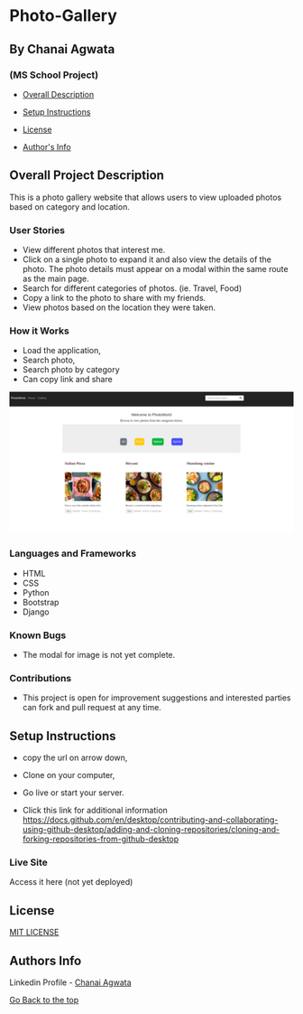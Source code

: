# Photo-Gallery
## By Chanai Agwata
### (MS School Project)

* [Overall Description](https://github.com/chanaiagwata/Photo-Gallery/tree/master#overall-project-description)

* [Setup Instructions](https://github.com/chanaiagwata/Photo-Gallery/tree/master/#setup-instructions)

* [License](https://github.com/chanaiagwata/Photo-Gallery/tree/master/#license)

* [Author's Info](https://github.com/chanaiagwata/Photo-Gallery/tree/master/#authors-info)

## Overall Project Description
<p>This is a photo gallery website that allows users to view uploaded photos based on category and location.</p>

### User Stories
* View different photos that interest me.
* Click on a single photo to expand it and also view the details of the photo. The photo details must appear on a modal within the same route as the main page.
* Search for different categories of photos. (ie. Travel, Food)
* Copy a link to the photo to share with my friends.
* View photos based on the location they were taken.

### How it Works
* Load the application,
* Search photo,
* Search photo by category
* Can copy link and share

![screenshot](https://raw.githubusercontent.com/chanaiagwata/Photo-Gallery/master/media/screenshot.png)
### Languages and Frameworks
* HTML
* CSS
* Python
* Bootstrap
* Django
### Known Bugs
* The modal for image is not yet complete.
### Contributions
* This project is open for improvement suggestions and interested parties can fork and pull request at any time.

## Setup Instructions
* copy the url on arrow down,
* Clone on your computer,
* Go live or start your server.

* Click this link for additional information https://docs.github.com/en/desktop/contributing-and-collaborating-using-github-desktop/adding-and-cloning-repositories/cloning-and-forking-repositories-from-github-desktop

### Live Site
Access it here  (not yet deployed)


## License
[MIT LICENSE](LICENSE)


## Authors Info

Linkedin Profile - [Chanai Agwata](https://www.linkedin.com/in/chanai-agwata-90a345146/)

[Go Back to the top](#portfolio)
